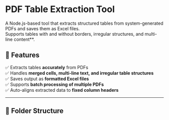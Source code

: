 # PDF Table Extraction Tool

A Node.js-based tool that extracts structured tables from system-generated PDFs and saves them as Excel files.  
Supports tables with and without borders, irregular structures, and multi-line content\*\*.

## 🚀 Features

✅ Extracts tables **accurately** from PDFs  
✅ Handles **merged cells, multi-line text, and irregular table structures**  
✅ Saves output as **formatted Excel files**  
✅ Supports **batch processing of multiple PDFs**  
✅ Auto-aligns extracted data to **fixed column headers**

---

## 📂 Folder Structure
